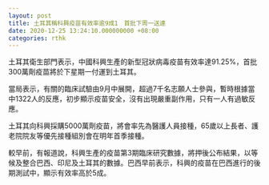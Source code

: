 ```yaml
---
layout: post
title: 土耳其稱科興疫苗有效率逾9成1　首批下周一送達
date: 2020-12-25 13:24:10.000000000 +08:00
categories: rthk
---
```


土耳其衛生部門表示，中國科興生產的新型冠狀病毒疫苗有效率達91.25%，首批300萬劑疫苗將於下星期一付運到土耳其。

當局表示，有關的臨床試驗由9月中展開，超過7千名志願人士參與，暫時根據當中1322人的反應，初步顯示疫苗安全，沒有出現嚴重副作用，只有一人有過敏反應。

土耳其向科興採購5000萬劑疫苗，將會率先為醫護人員接種，65歲以上長者、護老院院友等優先接種組別會在明年首季接種。

較早前，有報道說，科興生產的疫苗第3期臨床研究數據，將押後公布結果，以等候及整合巴西、印尼及土耳其的數據。巴西早前表示，科興的疫苗在巴西進行的後期測試中，顯示有效率高於5成。
